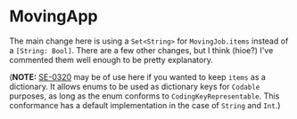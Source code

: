 # MovingApp

The main change here is using a `Set<String>` for `MovingJob.items` instead of a `[String: Bool]`. There are a few other changes, but I think (hioe?) I've commented them well enough to be pretty explanatory.

(**NOTE:** [SE-0320](https://github.com/apple/swift-evolution/blob/main/proposals/0320-codingkeyrepresentable.md) may be of use here if you wanted to keep `items` as a dictionary. It allows enums to be used as dictionary keys for `Codable` purposes, as long as the enum conforms to `CodingKeyRepresentable`. This conformance has a default implementation in the case of `String` and `Int`.)
